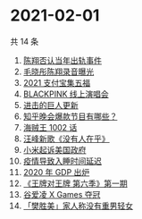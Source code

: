 # 2021-02-01

共 14 条

<!-- BEGIN -->
<!-- 最后更新时间 Mon Feb 01 2021 12:33:13 GMT+0800 (CST) -->
1. [陈翔否认当年出轨事件](https://www.zhihu.com/search?q=陈翔)
1. [毛晓彤陈翔录音曝光](https://www.zhihu.com/search?q=毛晓彤陈翔录音)
1. [2021 支付宝集五福](https://www.zhihu.com/search?q=支付宝五福)
1. [BLACKPINK 线上演唱会](https://www.zhihu.com/search?q=blackpink)
1. [进击的巨人更新](https://www.zhihu.com/search?q=进击的巨人)
1. [知乎晚会爆款节目有哪些？](https://www.zhihu.com/search?q=答案奇遇夜)
1. [海贼王 1002 话](https://www.zhihu.com/search?q=海贼王)
1. [汪峰新歌《没有人在乎》](https://www.zhihu.com/search?q=汪峰新歌)
1. [小米起诉美国政府](https://www.zhihu.com/search?q=小米)
1. [疫情导致入睡时间延迟](https://www.zhihu.com/search?q=睡眠周期)
1. [2020 年 GDP 出炉](https://www.zhihu.com/search?q=2020gdp)
1. [《王牌对王牌 第六季》第一期](https://www.zhihu.com/search?q=王牌对王牌)
1. [谷爱凌 X Games 夺冠](https://www.zhihu.com/search?q=谷爱凌)
1. [「樊胜美」家人称没有重男轻女](https://www.zhihu.com/search?q=现实版樊胜美)
<!-- END -->
